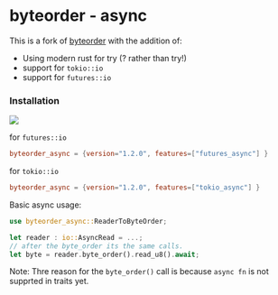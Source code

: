 byteorder - async
=========
This is a fork of [byteorder](https://github.com/BurntSushi/byteorder) with the addition of:

*  Using modern rust for try (? rather than try!)
* support for `tokio::io`
* support for `futures::io`

### Installation

[![](https://img.shields.io/crates/v/byteorder_async?style=for-the-badge)](https://crates.io/crates/byteorder_async)


for `futures::io`
```toml
byteorder_async = {version="1.2.0", features=["futures_async"] }
```


for `tokio::io`
```toml
byteorder_async = {version="1.2.0", features=["tokio_async"] }
```


Basic async usage:

```rust
use byteorder_async::ReaderToByteOrder;

let reader : io::AsyncRead = ...;
// after the byte_order its the same calls.
let byte = reader.byte_order().read_u8().await;
```



Note:
Thre reason for the `byte_order()` call is because `async fn` is not supprted in traits yet. 